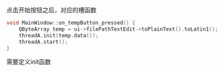点击开始按钮之后，对应的槽函数

```cpp
void MainWindow::on_tempButton_pressed() {
	QByteArray temp = ui->filePathTextEdit->toPlainText().toLatin1();
	threadA.init(temp.data());
	threadA.start();
}
```

需要定义init函数

